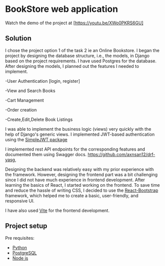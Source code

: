 # BookStore web application
Watch the demo of the project at [https://youtu.be/XWo0PKRS6GU]

## Solution
I chose the project option 1 of the task 2 ie an Online Bookstore. 
I began the project by designing the database structure, i.e., the models, in Django based on the project requirements. I have used Postgres for the database. After designing the models, I planned out the features I needed to implement. 

-User Authentication [login, register]

-View and Search Books

-Cart Management

-Order creation

-Create,Edit,Delete Book Listings

I was able to implement the business logic (views) very quickly with the help of Django's generic views. I implemented JWT-based authentication using the [SimpleJWT package](https://pypi.org/project/djangorestframework-simplejwt/)

I implemented rest API endpoints for the corresponding features and documented them using Swagger docs.
https://github.com/axnsan12/drf-yasg,

Designing the backend was relatively easy with my prior experience with the framework.
However, designing the frontend part was a bit challenging since I did not have much experience in frontend development. After learning the basics of React, I started working on the frontend. To save time and reduce the hassle of writing CSS, I decided to use the [React-Bootstrap](https://react-bootstrap.netlify.app/) framework, which helped me to create a basic, user-friendly, and responsive UI.

I have also used [Vite](https://vitejs.dev/) for the frontend development. 

## Project setup
Pre requisites:
 - [Python](https://www.python.org/)
 - [PostgreSQL](https://www.postgresql.org/)
 - [Node js](https://nodejs.org/en)

